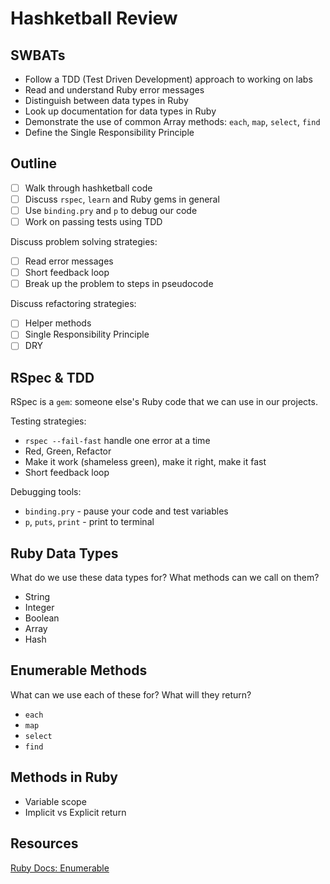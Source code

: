 # Hashketball Review

## SWBATs
- Follow a TDD (Test Driven Development) approach to working on labs
- Read and understand Ruby error messages
- Distinguish between data types in Ruby
- Look up documentation for data types in Ruby
- Demonstrate the use of common Array methods: `each`, `map`, `select`, `find`
- Define the Single Responsibility Principle

## Outline
- [ ] Walk through hashketball code
- [ ] Discuss `rspec`, `learn` and Ruby gems in general
- [ ] Use `binding.pry` and `p` to debug our code
- [ ] Work on passing tests using TDD

Discuss problem solving strategies: 
- [ ] Read error messages
- [ ] Short feedback loop
- [ ] Break up the problem to steps in pseudocode

Discuss refactoring strategies:
- [ ] Helper methods
- [ ] Single Responsibility Principle
- [ ] DRY

## RSpec & TDD
RSpec is a `gem`: someone else's Ruby code that we can use in our projects.

Testing strategies:
- `rspec --fail-fast` handle one error at a time
- Red, Green, Refactor
- Make it work (shameless green), make it right, make it fast
- Short feedback loop

Debugging tools:
- `binding.pry` - pause your code and test variables
- `p`, `puts`, `print` - print to terminal

## Ruby Data Types
What do we use these data types for? What methods can we call on them?

- String
- Integer
- Boolean
- Array
- Hash

## Enumerable Methods
What can we use each of these for? What will they return?
- `each`
- `map`
- `select`
- `find`

## Methods in Ruby
- Variable scope
- Implicit vs Explicit return

## Resources
[Ruby Docs: Enumerable](https://ruby-doc.org/core/Enumerable.html)
